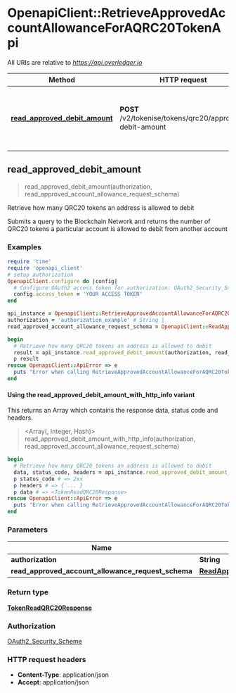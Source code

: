 # OpenapiClient::RetrieveApprovedAccountAllowanceForAQRC20TokenApi

All URIs are relative to *https://api.overledger.io*

| Method | HTTP request | Description |
| ------ | ------------ | ----------- |
| [**read_approved_debit_amount**](RetrieveApprovedAccountAllowanceForAQRC20TokenApi.md#read_approved_debit_amount) | **POST** /v2/tokenise/tokens/qrc20/approved-debit-amount | Retrieve how many QRC20 tokens an address is allowed to debit |


## read_approved_debit_amount

> <TokenReadQRC20Response> read_approved_debit_amount(authorization, read_approved_account_allowance_request_schema)

Retrieve how many QRC20 tokens an address is allowed to debit

Submits a query to the Blockchain Network and returns the number of QRC20 tokens a particular account is allowed to debit from another account

### Examples

```ruby
require 'time'
require 'openapi_client'
# setup authorization
OpenapiClient.configure do |config|
  # Configure OAuth2 access token for authorization: OAuth2_Security_Scheme
  config.access_token = 'YOUR ACCESS TOKEN'
end

api_instance = OpenapiClient::RetrieveApprovedAccountAllowanceForAQRC20TokenApi.new
authorization = 'authorization_example' # String | 
read_approved_account_allowance_request_schema = OpenapiClient::ReadApprovedAccountAllowanceRequestSchema.new # ReadApprovedAccountAllowanceRequestSchema | 

begin
  # Retrieve how many QRC20 tokens an address is allowed to debit
  result = api_instance.read_approved_debit_amount(authorization, read_approved_account_allowance_request_schema)
  p result
rescue OpenapiClient::ApiError => e
  puts "Error when calling RetrieveApprovedAccountAllowanceForAQRC20TokenApi->read_approved_debit_amount: #{e}"
end
```

#### Using the read_approved_debit_amount_with_http_info variant

This returns an Array which contains the response data, status code and headers.

> <Array(<TokenReadQRC20Response>, Integer, Hash)> read_approved_debit_amount_with_http_info(authorization, read_approved_account_allowance_request_schema)

```ruby
begin
  # Retrieve how many QRC20 tokens an address is allowed to debit
  data, status_code, headers = api_instance.read_approved_debit_amount_with_http_info(authorization, read_approved_account_allowance_request_schema)
  p status_code # => 2xx
  p headers # => { ... }
  p data # => <TokenReadQRC20Response>
rescue OpenapiClient::ApiError => e
  puts "Error when calling RetrieveApprovedAccountAllowanceForAQRC20TokenApi->read_approved_debit_amount_with_http_info: #{e}"
end
```

### Parameters

| Name | Type | Description | Notes |
| ---- | ---- | ----------- | ----- |
| **authorization** | **String** |  |  |
| **read_approved_account_allowance_request_schema** | [**ReadApprovedAccountAllowanceRequestSchema**](ReadApprovedAccountAllowanceRequestSchema.md) |  |  |

### Return type

[**TokenReadQRC20Response**](TokenReadQRC20Response.md)

### Authorization

[OAuth2_Security_Scheme](../README.md#OAuth2_Security_Scheme)

### HTTP request headers

- **Content-Type**: application/json
- **Accept**: application/json

